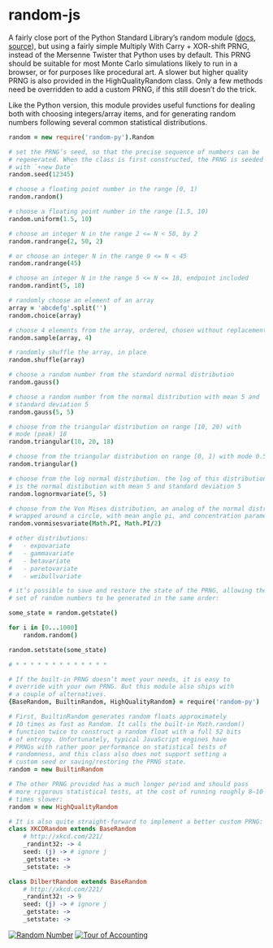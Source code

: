 random-js
=========

A fairly close port of the Python Standard Library’s random module ([docs][pyranddocs], [source][pyrandsource]), but using a fairly simple Multiply With Carry + XOR-shift PRNG, instead of the Mersenne Twister that Python uses by default. This PRNG should be suitable for most Monte Carlo simulations likely to run in a browser, or for purposes like procedural art. A slower but higher quality PRNG is also provided in the HighQualityRandom class. Only a few methods need be overridden to add a custom PRNG, if this still doesn’t do the trick.

  [pyranddocs]: http://docs.python.org/py3k/library/random.html
  [pyrandsource]: http://hg.python.org/cpython/file/tip/Lib/random.py

Like the Python version, this module provides useful functions for dealing both with choosing integers/array items, and for generating random numbers following several common statistical distributions.

```coffeescript
random = new require('random-py').Random

# set the PRNG’s seed, so that the precise sequence of numbers can be
# regenerated. When the class is first constructed, the PRNG is seeded
# with `+new Date`
random.seed(12345)

# choose a floating point number in the range [0, 1)
random.random()

# choose a floating point number in the range [1.5, 10)
random.uniform(1.5, 10)

# choose an integer N in the range 2 <= N < 50, by 2
random.randrange(2, 50, 2)

# or choose an integer N in the range 0 <= N < 45
random.randrange(45)

# choose an integer N in the range 5 <= N <= 18, endpoint included
random.randint(5, 18)

# randomly choose an element of an array
array = 'abcdefg'.split('')
random.choice(array)

# choose 4 elements from the array, ordered, chosen without replacement
random.sample(array, 4)

# randomly shuffle the array, in place
random.shuffle(array)

# choose a random number from the standard normal distribution
random.gauss()

# choose a random number from the normal distribution with mean 5 and
# standard deviation 5
random.gauss(5, 5)

# choose from the triangular distribution on range [10, 20) with
# mode (peak) 18
random.triangular(10, 20, 18)

# choose from the triangular distribution on range [0, 1) with mode 0.5
random.triangular()

# choose from the log normal distribution. the log of this distribution
# is the normal distibution with mean 5 and standard deviation 5
random.lognormvariate(5, 5)

# choose from the Von Mises distribution, an analog of the normal distribution
# wrapped around a circle, with mean angle pi, and concentration parameter pi/2
random.vonmisesvariate(Math.PI, Math.PI/2)

# other distributions:
#   - expovariate
#   - gammavariate
#   - betavariate
#   - paretovariate
#   - weibullvariate

# it’s possible to save and restore the state of the PRNG, allowing the same
# set of random numbers to be generated in the same order:

some_state = random.getstate()

for i in [0...1000]
    random.random()

random.setstate(some_state)

# * * * * * * * * * * * * *

# If the built-in PRNG doesn’t meet your needs, it is easy to
# override with your own PRNG. But this module also ships with
# a couple of alternatives.
{BaseRandom, BuiltinRandom, HighQualityRandom} = require('random-py')

# First, BuiltinRandom generates random floats approximately
# 10 times as fast as Random. It calls the built-in Math.random()
# function twice to construct a random float with a full 52 bits
# of entropy. Unfortunately, typical JavaScript engines have
# PRNGs with rather poor performance on statistical tests of
# randomness, and this class also does not support setting a
# custom seed or saving/restoring the PRNG state.
random = new BuiltinRandom

# The other PRNG provided has a much longer period and should pass
# more rigorous statistical tests, at the cost of running roughly 8–10
# times slower:
random = new HighQualityRandom

# It is also quite straight-forward to implement a better custom PRNG:
class XKCDRandom extends BaseRandom
    # http://xkcd.com/221/
    _randint32: -> 4
    seed: (j) -> # ignore j
    _getstate: ->
    _setstate: ->

class DilbertRandom extends BaseRandom
    # http://xkcd.com/221/
    _randint32: -> 9
    seed: (j) -> # ignore j
    _getstate: ->
    _setstate: ->
```

[![Random Number](http://imgs.xkcd.com/comics/random_number.png)](http://xkcd.com/221/)
[![Tour of Accounting](http://dilbert.com/dyn/str_strip/000000000/00000000/0000000/000000/00000/2000/300/2318/2318.strip.gif)](http://dilbert.com/fast/2001-10-25/)